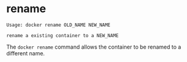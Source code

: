 <!--[metadata]>
+++
title = "rename"
description = "The rename command description and usage"
keywords = ["rename, docker, container"]
[menu.main]
parent = "smn_cli"
weight=1
+++
<![end-metadata]-->

# rename

    Usage: docker rename OLD_NAME NEW_NAME

    rename a existing container to a NEW_NAME

The `docker rename` command allows the container to be renamed to a different name.
